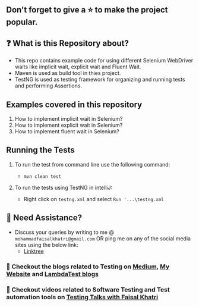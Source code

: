 ## Don't forget to give a :star: to make the project popular.

## :question: What is this Repository about?

- This repo contains example code for using different Selenium WebDriver waits like implicit wait, explicit wait and Fluent Wait.
- Maven is used as build tool in thies project.
- TestNG is used as testing framework for organizing and running tests and performing Assertions.

## Examples covered in this repository

1. How to implement implicit wait in Selenium?
2. How to implement explicit wait in Selenium?
3. How to implement fluent wait in Selenium?

## Running the Tests

1. To run the test from command line use the following command:

    - `mvn clean test`

2. To run the tests using TestNG in intelliJ:

    - Right click on `testng.xml` and select `Run '...\testng.xml`

## 🧬 Need Assistance?

- Discuss your queries by writing to me @ `mohammadfaisalkhatri@gmail.com`
  OR ping me on any of the social media sites using the below link:
    - [Linktree](https://linktr.ee/faisalkhatri)

### :thought_balloon: Checkout the blogs related to Testing on [Medium](https://medium.com/@iamfaisalkhatri), [My Website](https://mfaisalkhatri.github.io) and [LambdaTest blogs](https://www.lambdatest.com/blog/author/mfaisalkhatri/)

### :bookmark: Checkout videos related to Software Testing and Test automation tools on [Testing Talks with Faisal Khatri](https://www.youtube.com/@faisalkhatriqa)